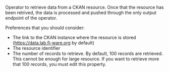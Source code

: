 Operator to retrieve data from a CKAN resource. Once that the resource has been retrived, the data is processed and pushed through the only output endpoint of the operator. 

Preferences that you should consider:

* The link to the CKAN instance where the resource is stored (https://data.lab.fi-ware.org by default)
* The resource identifier
* The number of records to retrieve. By default, 100 records are retrieved. This cannot be enough for large resource. If you want to retrieve more that 100 records, you must edit this property.